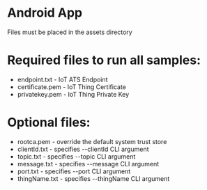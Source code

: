 # Android App
Files must be placed in the assets directory
# Required files to run all samples:
* endpoint.txt - IoT ATS Endpoint
* certificate.pem - IoT Thing Certificate
* privatekey.pem - IoT Thing Private Key

# Optional files:
* rootca.pem - override the default system trust store
* clientId.txt - specifies --clientId CLI argument
* topic.txt - specifies --topic CLI argument
* message.txt - specifies --message CLI argument
* port.txt - specifies --port CLI argument
* thingName.txt - specifies --thingName CLI argument
